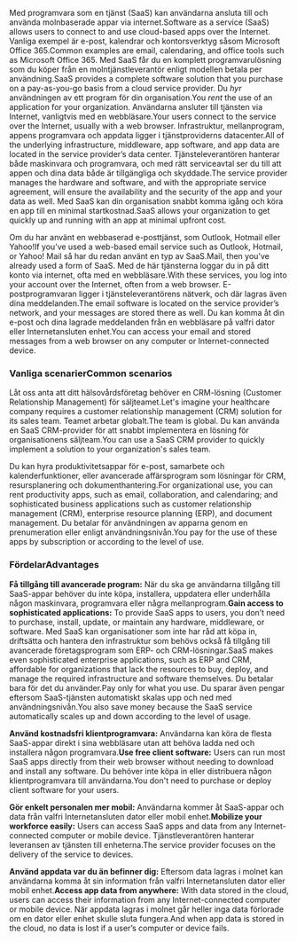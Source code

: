 <span data-ttu-id="1899c-101">Med programvara som en tjänst (SaaS) kan användarna ansluta till och använda molnbaserade appar via internet.</span><span class="sxs-lookup"><span data-stu-id="1899c-101">Software as a service (SaaS) allows users to connect to and use cloud-based apps over the Internet.</span></span> <span data-ttu-id="1899c-102">Vanliga exempel är e-post, kalendrar och kontorsverktyg såsom Microsoft Office 365.</span><span class="sxs-lookup"><span data-stu-id="1899c-102">Common examples are email, calendaring, and office tools such as Microsoft Office 365.</span></span> <span data-ttu-id="1899c-103">Med SaaS får du en komplett programvarulösning som du köper från en molntjänstleverantör enligt modellen betala per användning.</span><span class="sxs-lookup"><span data-stu-id="1899c-103">SaaS provides a complete software solution that you purchase on a pay-as-you-go basis from a cloud service provider.</span></span> <span data-ttu-id="1899c-104">Du *hyr* användningen av ett program för din organisation.</span><span class="sxs-lookup"><span data-stu-id="1899c-104">You *rent* the use of an application for your organization.</span></span> <span data-ttu-id="1899c-105">Användarna ansluter till tjänsten via Internet, vanligtvis med en webbläsare.</span><span class="sxs-lookup"><span data-stu-id="1899c-105">Your users connect to the service over the Internet, usually with a web browser.</span></span> <span data-ttu-id="1899c-106">Infrastruktur, mellanprogram, appens programvara och appdata ligger i tjänstproviderns datacenter.</span><span class="sxs-lookup"><span data-stu-id="1899c-106">All of the underlying infrastructure, middleware, app software, and app data are located in the service provider’s data center.</span></span> <span data-ttu-id="1899c-107">Tjänsteleverantören hanterar både maskinvara och programvara, och med rätt serviceavtal ser du till att appen och dina data både är tillgängliga och skyddade.</span><span class="sxs-lookup"><span data-stu-id="1899c-107">The service provider manages the hardware and software, and with the appropriate service agreement, will ensure the availability and the security of the app and your data as well.</span></span> <span data-ttu-id="1899c-108">Med SaaS kan din organisation snabbt komma igång och köra en app till en minimal startkostnad.</span><span class="sxs-lookup"><span data-stu-id="1899c-108">SaaS allows your organization to get quickly up and running with an app at minimal upfront cost.</span></span>

<span data-ttu-id="1899c-109">Om du har använt en webbaserad e-posttjänst, som Outlook, Hotmail eller Yahoo!</span><span class="sxs-lookup"><span data-stu-id="1899c-109">If you’ve used a web-based email service such as Outlook, Hotmail, or Yahoo!</span></span> <span data-ttu-id="1899c-110">Mail så har du redan använt en typ av SaaS.</span><span class="sxs-lookup"><span data-stu-id="1899c-110">Mail, then you’ve already used a form of SaaS.</span></span> <span data-ttu-id="1899c-111">Med de här tjänsterna loggar du in på ditt konto via internet, ofta med en webbläsare.</span><span class="sxs-lookup"><span data-stu-id="1899c-111">With these services, you log into your account over the Internet, often from a web browser.</span></span> <span data-ttu-id="1899c-112">E-postprogramvaran ligger i tjänsteleverantörens nätverk, och där lagras även dina meddelanden.</span><span class="sxs-lookup"><span data-stu-id="1899c-112">The email software is located on the service provider’s network, and your messages are stored there as well.</span></span> <span data-ttu-id="1899c-113">Du kan komma åt din e-post och dina lagrade meddelanden från en webbläsare på valfri dator eller Internetansluten enhet.</span><span class="sxs-lookup"><span data-stu-id="1899c-113">You can access your email and stored messages from a web browser on any computer or Internet-connected device.</span></span>

### <a name="common-scenarios"></a><span data-ttu-id="1899c-114">Vanliga scenarier</span><span class="sxs-lookup"><span data-stu-id="1899c-114">Common scenarios</span></span>

<span data-ttu-id="1899c-115">Låt oss anta att ditt hälsovårdsföretag behöver en CRM-lösning (Customer Relationship Management) för säljteamet.</span><span class="sxs-lookup"><span data-stu-id="1899c-115">Let's imagine your healthcare company requires a customer relationship management (CRM) solution for its sales team.</span></span> <span data-ttu-id="1899c-116">Teamet arbetar globalt.</span><span class="sxs-lookup"><span data-stu-id="1899c-116">The team is global.</span></span> <span data-ttu-id="1899c-117">Du kan använda en SaaS CRM-provider för att snabbt implementera en lösning för organisationens säljteam.</span><span class="sxs-lookup"><span data-stu-id="1899c-117">You can use a SaaS CRM provider to quickly implement a solution to your organization's sales team.</span></span>

<span data-ttu-id="1899c-118">Du kan hyra produktivitetsappar för e-post, samarbete och kalenderfunktioner, eller avancerade affärsprogram som lösningar för CRM, resursplanering och dokumenthantering.</span><span class="sxs-lookup"><span data-stu-id="1899c-118">For organizational use, you can rent productivity apps, such as email, collaboration, and calendaring; and sophisticated business applications such as customer relationship management (CRM), enterprise resource planning (ERP), and document management.</span></span> <span data-ttu-id="1899c-119">Du betalar för användningen av apparna genom en prenumeration eller enligt användningsnivån.</span><span class="sxs-lookup"><span data-stu-id="1899c-119">You pay for the use of these apps by subscription or according to the level of use.</span></span>

### <a name="advantages"></a><span data-ttu-id="1899c-120">Fördelar</span><span class="sxs-lookup"><span data-stu-id="1899c-120">Advantages</span></span>

<span data-ttu-id="1899c-121">**Få tillgång till avancerade program:** När du ska ge användarna tillgång till SaaS-appar behöver du inte köpa, installera, uppdatera eller underhålla någon maskinvara, programvara eller några mellanprogram.</span><span class="sxs-lookup"><span data-stu-id="1899c-121">**Gain access to sophisticated applications:** To provide SaaS apps to users, you don’t need to purchase, install, update, or maintain any hardware, middleware, or software.</span></span> <span data-ttu-id="1899c-122">Med SaaS kan organisationer som inte har råd att köpa in, driftsätta och hantera den infrastruktur som behövs också få tillgång till avancerade företagsprogram som ERP- och CRM-lösningar.</span><span class="sxs-lookup"><span data-stu-id="1899c-122">SaaS makes even sophisticated enterprise applications, such as ERP and CRM, affordable for organizations that lack the resources to buy, deploy, and manage the required infrastructure and software themselves.</span></span>
<span data-ttu-id="1899c-123">Du betalar bara för det du använder.</span><span class="sxs-lookup"><span data-stu-id="1899c-123">Pay only for what you use.</span></span> <span data-ttu-id="1899c-124">Du sparar även pengar eftersom SaaS-tjänsten automatiskt skalas upp och ned med användningsnivån.</span><span class="sxs-lookup"><span data-stu-id="1899c-124">You also save money because the SaaS service automatically scales up and down according to the level of usage.</span></span>

<span data-ttu-id="1899c-125">**Använd kostnadsfri klientprogramvara:** Användarna kan köra de flesta SaaS-appar direkt i sina webbläsare utan att behöva ladda ned och installera någon programvara.</span><span class="sxs-lookup"><span data-stu-id="1899c-125">**Use free client software:** Users can run most SaaS apps directly from their web browser without needing to download and install any software.</span></span> <span data-ttu-id="1899c-126">Du behöver inte köpa in eller distribuera någon klientprogramvara till användarna.</span><span class="sxs-lookup"><span data-stu-id="1899c-126">You don't need to purchase or deploy client software for your users.</span></span>

<span data-ttu-id="1899c-127">**Gör enkelt personalen mer mobil:** Användarna kommer åt SaaS-appar och data från valfri Internetansluten dator eller mobil enhet.</span><span class="sxs-lookup"><span data-stu-id="1899c-127">**Mobilize your workforce easily:** Users can access SaaS apps and data from any Internet-connected computer or mobile device.</span></span> <span data-ttu-id="1899c-128">Tjänstleverantören hanterar leveransen av tjänsten till enheterna.</span><span class="sxs-lookup"><span data-stu-id="1899c-128">The service provider focuses on the delivery of the service to devices.</span></span>

<span data-ttu-id="1899c-129">**Använd appdata var du än befinner dig:** Eftersom data lagras i molnet kan användarna komma åt sin information från valfri Internetansluten dator eller mobil enhet.</span><span class="sxs-lookup"><span data-stu-id="1899c-129">**Access app data from anywhere:** With data stored in the cloud, users can access their information from any Internet-connected computer or mobile device.</span></span> <span data-ttu-id="1899c-130">När appdata lagras i molnet går heller inga data förlorade om en dator eller enhet skulle sluta fungera.</span><span class="sxs-lookup"><span data-stu-id="1899c-130">And when app data is stored in the cloud, no data is lost if a user’s computer or device fails.</span></span>
